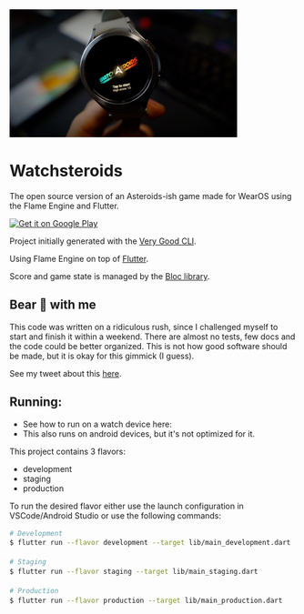 <img src="stuff/smallpic.jpg" width="400" />

# Watchsteroids

The open source version of an Asteroids-ish game made for WearOS using the Flame Engine and Flutter.


<a href='https://play.google.com/store/apps/details?id=gg.renan.watchsteroids&pcampaignid=pcampaignidMKT-Other-global-all-co-prtnr-py-PartBadge-Mar2515-1'><img width="200" alt='Get it on Google Play' src='https://play.google.com/intl/en_us/badges/static/images/badges/en_badge_web_generic.png'/></a>


Project initially generated with the [Very Good CLI](https://cli.vgv.dev/).

Using Flame Engine on top of [Flutter](https://flutter.rip).

Score and game state is managed by the [Bloc library](https://bloclibrary.dev).

## Bear 🐻 with me

This code was written on a ridiculous rush, since I challenged myself to start and finish it within 
a weekend. There are almost no tests, few docs and the code could be better organized. This is not 
how good software should be made, but it is okay for this gimmick (I guess).

See my tweet about this [here](https://twitter.com/reNotANumber/status/1614990869685497857).

## Running:

- See how to run on a watch device here: 
- This also runs on android devices, but it's not optimized for it.

This project contains 3 flavors:

- development
- staging
- production

To run the desired flavor either use the launch configuration in VSCode/Android Studio or use the following commands:

```sh
# Development
$ flutter run --flavor development --target lib/main_development.dart

# Staging
$ flutter run --flavor staging --target lib/main_staging.dart

# Production
$ flutter run --flavor production --target lib/main_production.dart
```

